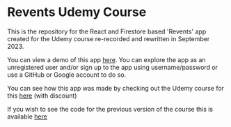 # Revents Udemy Course

This is the repository for the React and Firestore based 'Revents' app created for the Udemy course re-recorded and rewritten in September 2023.

You can view a demo of this app [here](https://revents-2023.web.app/).   You can explore the app as an unregistered user and/or sign up to the app using username/password or use a GitHub or Google account to do so.

You can see how this app was made by checking out the Udemy course for this [here](https://www.udemy.com/course/build-an-app-with-react-redux-and-firestore-from-scratch/?couponCode=298C43BDB94AACEBF888) (with discount)

If you wish to see the code for the previous version of the course this is available [here](https://github.com/TryCatchLearn/revents-2020)

